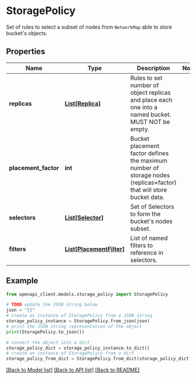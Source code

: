 # StoragePolicy

Set of rules to select a subset of nodes from `NetworkMap` able to store bucket's objects.

## Properties

Name | Type | Description | Notes
------------ | ------------- | ------------- | -------------
**replicas** | [**List[Replica]**](Replica.md) | Rules to set number of object replicas and place each one into a named bucket. MUST NOT be empty. | 
**placement_factor** | **int** | Bucket placement factor defines the maximum number of storage nodes (replicas×factor) that will store bucket data. | 
**selectors** | [**List[Selector]**](Selector.md) | Set of Selectors to form the bucket&#39;s nodes subset. | 
**filters** | [**List[PlacementFilter]**](PlacementFilter.md) | List of named filters to reference in selectors. | 

## Example

```python
from openapi_client.models.storage_policy import StoragePolicy

# TODO update the JSON string below
json = "{}"
# create an instance of StoragePolicy from a JSON string
storage_policy_instance = StoragePolicy.from_json(json)
# print the JSON string representation of the object
print(StoragePolicy.to_json())

# convert the object into a dict
storage_policy_dict = storage_policy_instance.to_dict()
# create an instance of StoragePolicy from a dict
storage_policy_from_dict = StoragePolicy.from_dict(storage_policy_dict)
```
[[Back to Model list]](../README.md#documentation-for-models) [[Back to API list]](../README.md#documentation-for-api-endpoints) [[Back to README]](../README.md)


